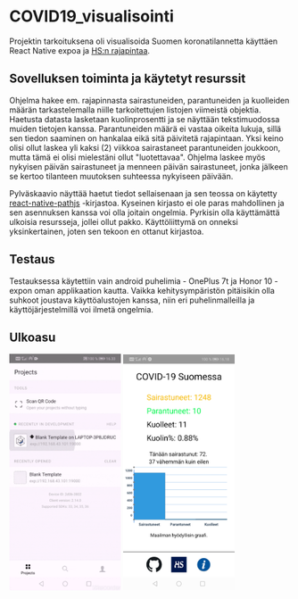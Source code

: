 # COVID19_visualisointi

Projektin tarkoituksena oli visualisoida Suomen koronatilannetta käyttäen React Native expoa ja [HS:n rajapintaa](https://github.com/HS-Datadesk/koronavirus-avoindata).

## Sovelluksen toiminta ja käytetyt resurssit

Ohjelma hakee em. rajapinnasta sairastuneiden, parantuneiden ja kuolleiden määrän tarkastelemalla niille tarkoitettujen listojen viimeistä objektia.
Haetusta datasta lasketaan kuolinprosentti ja se näyttään tekstimuodossa muiden tietojen kanssa. Parantuneiden määrä ei vastaa oikeita lukuja, sillä sen tiedon saaminen on hankalaa eikä sitä päivitetä rajapintaan. Yksi keino olisi ollut laskea yli kaksi (2) viikkoa sairastaneet parantuneiden joukkoon, mutta tämä ei olisi mielestäni ollut "luotettavaa". Ohjelma laskee myös nykyisen päivän sairastuneet ja menneen päivän sairastuneet, jonka jälkeen se kertoo tilanteen muutoksen suhteessa nykyiseen päivään.

Pylväskaavio näyttää haetut tiedot sellaisenaan ja sen teossa on käytetty [react-native-pathjs](https://github.com/capitalone/react-native-pathjs-charts) -kirjastoa.
Kyseinen kirjasto ei ole paras mahdollinen ja sen asennuksen kanssa voi olla joitain ongelmia.
Pyrkisin olla käyttämättä ulkoisia resursseja, jollei ollut pakko. Käyttöliittymä on onneksi yksinkertainen, joten sen tekoon en ottanut kirjastoa.

## Testaus

Testauksessa käytettiin vain android puhelimia - OnePlus 7t ja Honor 10 - expon oman applikaation kautta.
Vaikka kehitysympäristön pitäisikin olla suhkoot joustava käyttöalustojen kanssa, niin eri puhelinmalleilla ja käyttöjärjestelmillä voi ilmetä ongelmia.

## Ulkoasu

<img src="assets/demo.gif" width="200" />
<img src="assets/ui_image.jpg" width="200" />

